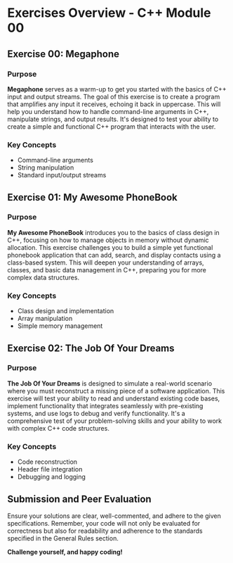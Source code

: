 # Exercises Overview - C++ Module 00

## Exercise 00: Megaphone

### Purpose

**Megaphone** serves as a warm-up to get you started with the basics of C++ input and output streams. The goal of this exercise is to create a program that amplifies any input it receives, echoing it back in uppercase. This will help you understand how to handle command-line arguments in C++, manipulate strings, and output results. It's designed to test your ability to create a simple and functional C++ program that interacts with the user.

### Key Concepts

- Command-line arguments
- String manipulation
- Standard input/output streams

## Exercise 01: My Awesome PhoneBook

### Purpose

**My Awesome PhoneBook** introduces you to the basics of class design in C++, focusing on how to manage objects in memory without dynamic allocation. This exercise challenges you to build a simple yet functional phonebook application that can add, search, and display contacts using a class-based system. This will deepen your understanding of arrays, classes, and basic data management in C++, preparing you for more complex data structures.

### Key Concepts

- Class design and implementation
- Array manipulation
- Simple memory management

## Exercise 02: The Job Of Your Dreams

### Purpose

**The Job Of Your Dreams** is designed to simulate a real-world scenario where you must reconstruct a missing piece of a software application. This exercise will test your ability to read and understand existing code bases, implement functionality that integrates seamlessly with pre-existing systems, and use logs to debug and verify functionality. It's a comprehensive test of your problem-solving skills and your ability to work with complex C++ code structures.

### Key Concepts

- Code reconstruction
- Header file integration
- Debugging and logging

## Submission and Peer Evaluation

Ensure your solutions are clear, well-commented, and adhere to the given specifications. Remember, your code will not only be evaluated for correctness but also for readability and adherence to the standards specified in the General Rules section.

**Challenge yourself, and happy coding!**
